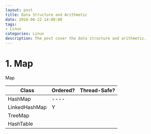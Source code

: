 ```yaml
---
layout: post
title: Data Structure and Arithmetic
date: 2016-06-22 14:00:00
tags:
- Linux
categories: Linux
description: The post cover the data structure and arithmetic.
---
```


# 1. Map
Map

| Class            | Ordered?  |  Thread-Safe?  |
| ---------------- | ----------| -------------- |
| HashMap          | ----      |                |
| LinkedHashMap    | Y         |                |
| TreeMap          |           |                |
| HashTable        |           |                |

